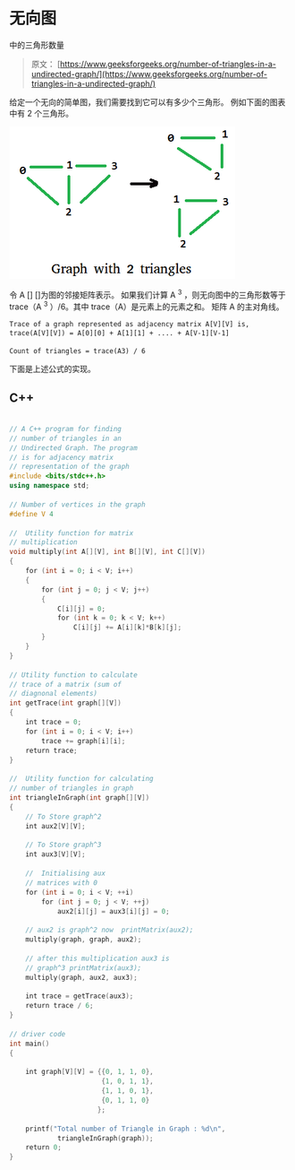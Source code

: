 # 无向图

中的三角形数量

> 原文： [https://www.geeksforgeeks.org/number-of-triangles-in-a-undirected-graph/](https://www.geeksforgeeks.org/number-of-triangles-in-a-undirected-graph/)

给定一个无向的简单图，我们需要找到它可以有多少个三角形。 例如下面的图表中有 2 个三角形。

![triangle2](img/209b6eb9a6bcd8e10fa5c628e376c9db.png)

令 A [] []为图的邻接矩阵表示。 如果我们计算 A <sup>3</sup> ，则无向图中的三角形数等于 trace（A <sup>3</sup> ）/6。其中 trace（A）是元素上的元素之和。 矩阵 A 的主对角线。

```
Trace of a graph represented as adjacency matrix A[V][V] is,
trace(A[V][V]) = A[0][0] + A[1][1] + .... + A[V-1][V-1]

Count of triangles = trace(A3) / 6

```

下面是上述公式的实现。

## C++

```cpp

// A C++ program for finding 
// number of triangles in an 
// Undirected Graph. The program 
// is for adjacency matrix 
// representation of the graph 
#include <bits/stdc++.h> 
using namespace std; 

// Number of vertices in the graph 
#define V 4 

//  Utility function for matrix 
// multiplication 
void multiply(int A[][V], int B[][V], int C[][V]) 
{ 
    for (int i = 0; i < V; i++) 
    { 
        for (int j = 0; j < V; j++) 
        { 
            C[i][j] = 0; 
            for (int k = 0; k < V; k++) 
                C[i][j] += A[i][k]*B[k][j]; 
        } 
    } 
} 

// Utility function to calculate 
// trace of a matrix (sum of 
// diagnonal elements) 
int getTrace(int graph[][V]) 
{ 
    int trace = 0; 
    for (int i = 0; i < V; i++) 
        trace += graph[i][i]; 
    return trace; 
} 

//  Utility function for calculating 
// number of triangles in graph 
int triangleInGraph(int graph[][V]) 
{ 
    // To Store graph^2 
    int aux2[V][V]; 

    // To Store graph^3 
    int aux3[V][V]; 

    //  Initialising aux 
    // matrices with 0 
    for (int i = 0; i < V; ++i) 
        for (int j = 0; j < V; ++j) 
            aux2[i][j] = aux3[i][j] = 0; 

    // aux2 is graph^2 now  printMatrix(aux2); 
    multiply(graph, graph, aux2); 

    // after this multiplication aux3 is 
    // graph^3 printMatrix(aux3); 
    multiply(graph, aux2, aux3); 

    int trace = getTrace(aux3); 
    return trace / 6; 
} 

// driver code 
int main() 
{ 

    int graph[V][V] = {{0, 1, 1, 0}, 
                       {1, 0, 1, 1}, 
                       {1, 1, 0, 1}, 
                       {0, 1, 1, 0} 
                      }; 

    printf("Total number of Triangle in Graph : %d\n", 
            triangleInGraph(graph)); 
    return 0; 
} 

```